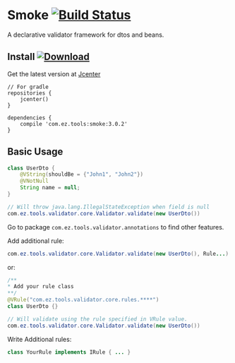 # Smoke [![Build Status](https://travis-ci.org/EltonZhong/smoke.svg?branch=master)](https://travis-ci.org/EltonZhong/smoke)
A declarative validator framework for dtos and beans.

## Install [ ![Download](https://api.bintray.com/packages/ez/tools/smoke/images/download.svg) ](https://bintray.com/ez/tools/smoke/_latestVersion)
Get the latest version at [Jcenter](https://bintray.com/ez/tools/smoke/_latestVersion)
```grovvy
// For gradle
repositories {
    jcenter()
}

dependencies {
    compile 'com.ez.tools:smoke:3.0.2'
}
```

## Basic Usage
```java
class UserDto {
    @VString(shouldBe = {"John1", "John2"})
    @VNotNull
    String name = null;
}

// Will throw java.lang.IllegalStateException when field is null
com.ez.tools.validator.core.Validator.validate(new UserDto())
```

Go to package `com.ez.tools.validator.annotations` to find other features.

Add additional rule:
```java
com.ez.tools.validator.core.Validator.validate(new UserDto(), Rule...)
```
or:
```java
/**
* Add your rule class
**/
@VRule("com.ez.tools.validator.core.rules.****")
class UserDto {}

// Will validate using the rule specified in VRule value.
com.ez.tools.validator.core.Validator.validate(new UserDto())
```

Write Additional rules:

```java
class YourRule implements IRule { ... }
```
